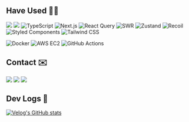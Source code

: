 ## Have Used 👨‍💻

<img src="https://img.shields.io/badge/React-0088CC?style=flat-square&logo=React&logoColor=white"/> <img src="https://img.shields.io/badge/JavaScript-ECDC5A?style=flat-square&logo=JavaScript&logoColor=white"/>
![TypeScript](https://img.shields.io/badge/TypeScript-3178C6?style=flat-square&logo=TypeScript&logoColor=white)
![Next.js](https://img.shields.io/badge/Next.js-000000?style=flat-square&logo=nextdotjs&logoColor=white)
![React Query](https://img.shields.io/badge/React%20Query-FF4154?style=flat-square&logo=React%20Query&logoColor=white)
![SWR](https://img.shields.io/badge/SWR-000000?style=flat-square&logo=vercel&logoColor=white)
![Zustand](https://img.shields.io/badge/Zustand-000000?style=flat-square&logo=react&logoColor=white)
![Recoil](https://img.shields.io/badge/Recoil-3578E5?style=flat-square&logo=Recoil&logoColor=white)
![Styled Components](https://img.shields.io/badge/Styled--Components-DB7093?style=flat-square&logo=styled-components&logoColor=white)
![Tailwind CSS](https://img.shields.io/badge/Tailwind%20CSS-06B6D4?style=flat-square&logo=tailwindcss&logoColor=white)


![Docker](https://img.shields.io/badge/Docker-2496ED?style=flat-square&logo=docker&logoColor=white)
![AWS EC2](https://img.shields.io/badge/Amazon%20EC2-232F3E?style=flat-square&logo=Amazon%20EC2&logoColor=white)
![GitHub Actions](https://img.shields.io/badge/GitHub%20Actions-2088FF?style=flat-square&logo=githubactions&logoColor=white)

## Contact ✉️
<a href="https://velog.io/@boyfromthewell/posts"><img src="https://img.shields.io/badge/Velog-20C997?style=flat-square&logo=Velog&logoColor=white"/></a>
<a href="https://soonyong-portfolio.vercel.app/"><img src="https://img.shields.io/badge/Site-009BD5?style=flat-square&logo=Homepage&logoColor=white"/></a>
<a href="mailto:tnsdyd10@naver.com"><img src="https://img.shields.io/badge/Mail-EA4335?style=flat-square&logo=Gmail&logoColor=white"/></a>

## Dev Logs 🙌
[![Velog's GitHub stats](https://velog-readme-stats.vercel.app/api/list?name=boyfromthewell)](https://velog.io/@boyfromthewell/posts)



